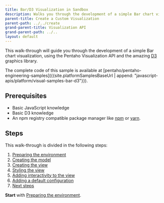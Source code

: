 ```yaml
---
title: Bar/D3 Visualization in Sandbox
description: Walks you through the development of a simple Bar chart visualization that uses the D3 graphics library, under a controlled sandbox environment.
parent-title: Create a Custom Visualization
parent-path: ../../create
grand-parent-title: Visualization API
grand-parent-path: ../..
layout: default
---
```


This walk-through will guide you through the development of a simple Bar chart visualization, 
using the Pentaho Visualization API and the amazing [D3](https://d3js.org/) graphics library.
 
The complete code of this sample is available at 
[pentaho/pentaho-engineering-samples]({{site.platformSamplesBaseUrl | append: "javascript-apis/platform/visual-samples-bar-d3"}}).

## Prerequisites

- Basic JavaScript knowledge
- Basic D3 knowledge
- An npm registry compatible package manager like [npm](https://www.npmjs.com) or [yarn](https://yarnpkg.com).

## Steps

This walk-through is divided in the following steps:

1. [Preparing the environment](step1-environment-preparation)
2. [Creating the model](step2-model-creation)
3. [Creating the view](step3-view-creation)
4. [Styling the view](step4-view-styling)
5. [Adding interactivity to the view](step5-view-interactivity)
6. [Adding a default configuration](step6-default-configuration)
7. [Next steps](stepNext)

**Start** with [Preparing the environment](step1-environment-preparation).
